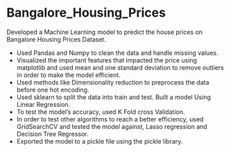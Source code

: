 # Bangalore_Housing_Prices
Developed a Machine Learning model to predict the house prices on Bangalore Housing Prices Dataset. 

- Used Pandas and Numpy to clean the data and handle missing values.
- Visualized the important features that impacted the price using matplotlib and used mean and one standard deviation to remove outliers in order to make the model efficient.
- Used methods like Dimensionality reduction to preprocess the data before one hot encoding.
- Used sklearn to split the data into train and test. Built a model Using Linear Regression.
- To test the model’s accuracy, used K Fold cross Validation.
- In order to test other algorithms to reach a better efficiency, used GridSearchCV and tested the model against, Lasso regression and Decision Tree Regressor.
- Exported the model to a pickle file using the pickle library. 
